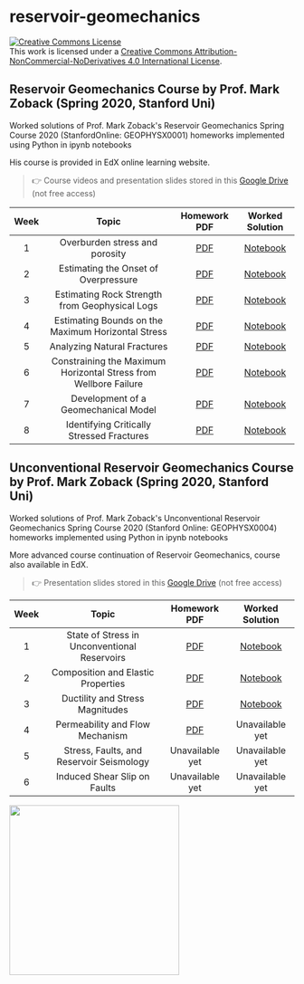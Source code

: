 # reservoir-geomechanics

<a rel="license" href="http://creativecommons.org/licenses/by-nc-nd/4.0/"><img alt="Creative Commons License" style="border-width:0" src="https://i.creativecommons.org/l/by-nc-nd/4.0/88x31.png" /></a><br />This work is licensed under a <a rel="license" href="http://creativecommons.org/licenses/by-nc-nd/4.0/">Creative Commons Attribution-NonCommercial-NoDerivatives 4.0 International License</a>.

## Reservoir Geomechanics Course by Prof. Mark Zoback (Spring 2020, Stanford Uni)

Worked solutions of Prof. Mark Zoback's Reservoir Geomechanics Spring Course 2020 (StanfordOnline: GEOPHYSX0001) homeworks implemented using Python in ipynb notebooks

His course is provided in EdX online learning website.

> 👉 Course videos and presentation slides stored in this [Google Drive](https://drive.google.com/open?id=1E3rFXfXdwubZjBrKM-GI1AhdWCrYo3O-) (not free access)

|Week|Topic|Homework PDF|Worked Solution|
|:---:|:---:|:---:|:---:|
|1|Overburden stress and porosity|[PDF](https://github.com/yohanesnuwara/reservoir-geomechanics/blob/master/homework%201/Homework%201_due%2024%20feb.pdf)|[Notebook](https://github.com/yohanesnuwara/reservoir-geomechanics/blob/master/homework%201/homework1.ipynb)|
|2|Estimating the Onset of Overpressure|[PDF](https://github.com/yohanesnuwara/reservoir-geomechanics/blob/master/homework%202/Reservoir_Geomechancis_MOOC_HW_2_2020.pdf)|[Notebook](https://github.com/yohanesnuwara/reservoir-geomechanics/blob/master/homework%202/homework2.ipynb)|
|3|Estimating Rock Strength from Geophysical Logs|[PDF](https://github.com/yohanesnuwara/reservoir-geomechanics/blob/master/homework%203/Reservoir_Geomechanics_MOOC_HW_3_2020.pdf)|[Notebook](https://github.com/yohanesnuwara/reservoir-geomechanics/blob/master/homework%203/homework3_reservoir_geomechanics.ipynb)|
|4|Estimating Bounds on the Maximum Horizontal Stress|[PDF](https://github.com/yohanesnuwara/reservoir-geomechanics/blob/master/homework%204/Reservoir_Geomechanics_MOOC_HW4_2020.pdf)|[Notebook](https://github.com/yohanesnuwara/reservoir-geomechanics/blob/master/homework%204/homework4_reservoir_geomechanics.ipynb)|
|5|Analyzing Natural Fractures|[PDF](https://github.com/yohanesnuwara/reservoir-geomechanics/blob/master/homework%205/Reservoir_Geomechanics_MOOC_HW5_2020.pdf)|[Notebook](https://github.com/yohanesnuwara/reservoir-geomechanics/blob/master/homework%205/homework5_reservoir_geomechanics.ipynb)|
|6|Constraining the Maximum Horizontal Stress from Wellbore Failure|[PDF](https://github.com/yohanesnuwara/reservoir-geomechanics/blob/master/homework%206/Reservoir_Geomechanics_MOOC_HW6_2020.pdf)|[Notebook](https://github.com/yohanesnuwara/reservoir-geomechanics/blob/master/homework%206/homework6_reservoir_geomechanics.ipynb)|
|7|Development of a Geomechanical Model|[PDF](https://github.com/yohanesnuwara/reservoir-geomechanics/blob/master/homework%207/Reservoir_Geomechanics_MOOC_HW7_2020.pdf)|[Notebook](https://github.com/yohanesnuwara/reservoir-geomechanics/blob/master/homework%207/REVISED_homework7_reservoir_geomechanics.ipynb)|
|8|Identifying Critically Stressed Fractures|[PDF](https://github.com/yohanesnuwara/reservoir-geomechanics/blob/master/homework%208/Reservoir_Geomechanics_MOOC_HW8_2020.pdf)|[Notebook](https://github.com/yohanesnuwara/reservoir-geomechanics/blob/master/homework%208/homework8_resgeomech_finally.ipynb)|

## Unconventional Reservoir Geomechanics Course by Prof. Mark Zoback (Spring 2020, Stanford Uni)

Worked solutions of Prof. Mark Zoback's Unconventional Reservoir Geomechanics Spring Course 2020 (Stanford Online: GEOPHYSX0004) homeworks implemented using Python in ipynb notebooks

More advanced course continuation of Reservoir Geomechanics, course also available in EdX.

> 👉 Presentation slides stored in this [Google Drive](https://drive.google.com/open?id=1Y-j5ZvLvhPrvSRRozMQw1JnWsn-QiiIZ) (not free access)

|Week|Topic|Homework PDF|Worked Solution|
|:---:|:---:|:---:|:---:|
|1|State of Stress in Unconventional Reservoirs|[PDF](https://github.com/yohanesnuwara/reservoir-geomechanics/blob/master/unconve/homework%201/GP208_Spring_2020_Homework_1_edX.pdf)|[Notebook](https://github.com/yohanesnuwara/reservoir-geomechanics/blob/master/unconve/homework%201/homework1_unconve_geomechanics.ipynb)|
|2|Composition and Elastic Properties|[PDF](https://github.com/yohanesnuwara/reservoir-geomechanics/blob/master/unconve/homework%202/GP208_Spring_2020_Homework_2_edX.pdf)|[Notebook](https://github.com/yohanesnuwara/reservoir-geomechanics/blob/master/unconve/homework%202/homework2_unconve_geomechanics.ipynb)|
|3|Ductility and Stress Magnitudes|[PDF](https://github.com/yohanesnuwara/reservoir-geomechanics/blob/master/unconve/homework%203/GP208_Spring_2020_Homework_3_edX.pdf)|[Notebook](https://github.com/yohanesnuwara/reservoir-geomechanics/blob/master/unconve/homework%203/homework3_unconve_geomech.ipynb)|
|4|Permeability and Flow Mechanism|[PDF](https://github.com/yohanesnuwara/reservoir-geomechanics/blob/master/unconve/homework%204/Revised_GP208_Spring_2020_Homework_4_v2.pdf)|Unavailable yet|
|5|Stress, Faults, and Reservoir Seismology|Unavailable yet|Unavailable yet|
|6|Induced Shear Slip on Faults|Unavailable yet|Unavailable yet|

<div>
<img src="https://user-images.githubusercontent.com/51282928/76139144-376a1180-6080-11ea-9943-d4ce06ff9608.png" width="300"/>
</div>
